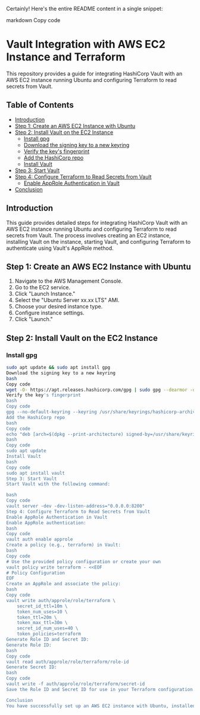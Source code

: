 
Certainly! Here's the entire README content in a single snippet:

markdown
Copy code
# Vault Integration with AWS EC2 Instance and Terraform

This repository provides a guide for integrating HashiCorp Vault with an AWS EC2 instance running Ubuntu and configuring Terraform to read secrets from Vault.

## Table of Contents

- [Introduction](#introduction)
- [Step 1: Create an AWS EC2 Instance with Ubuntu](#step-1-create-an-aws-ec2-instance-with-ubuntu)
- [Step 2: Install Vault on the EC2 Instance](#step-2-install-vault-on-the-ec2-instance)
  - [Install gpg](#install-gpg)
  - [Download the signing key to a new keyring](#download-the-signing-key-to-a-new-keyring)
  - [Verify the key's fingerprint](#verify-the-keys-fingerprint)
  - [Add the HashiCorp repo](#add-the-hashicorp-repo)
  - [Install Vault](#install-vault)
- [Step 3: Start Vault](#step-3-start-vault)
- [Step 4: Configure Terraform to Read Secrets from Vault](#step-4-configure-terraform-to-read-secrets-from-vault)
  - [Enable AppRole Authentication in Vault](#enable-approle-authentication-in-vault)
- [Conclusion](#conclusion)

## Introduction

This guide provides detailed steps for integrating HashiCorp Vault with an AWS EC2 instance running Ubuntu and configuring Terraform to read secrets from Vault. The process involves creating an EC2 instance, installing Vault on the instance, starting Vault, and configuring Terraform to authenticate using Vault's AppRole method.

## Step 1: Create an AWS EC2 Instance with Ubuntu

1. Navigate to the AWS Management Console.
2. Go to the EC2 service.
3. Click "Launch Instance."
4. Select the "Ubuntu Server xx.xx LTS" AMI.
5. Choose your desired instance type.
6. Configure instance settings.
7. Click "Launch."

## Step 2: Install Vault on the EC2 Instance

### Install gpg
```bash
sudo apt update && sudo apt install gpg
Download the signing key to a new keyring
bash
Copy code
wget -O- https://apt.releases.hashicorp.com/gpg | sudo gpg --dearmor -o /usr/share/keyrings/hashicorp-archive-keyring.gpg
Verify the key's fingerprint
bash
Copy code
gpg --no-default-keyring --keyring /usr/share/keyrings/hashicorp-archive-keyring.gpg --fingerprint
Add the HashiCorp repo
bash
Copy code
echo "deb [arch=$(dpkg --print-architecture) signed-by=/usr/share/keyrings/hashicorp-archive-keyring.gpg] https://apt.releases.hashicorp.com $(lsb_release -cs) main" | sudo tee /etc/apt/sources.list.d/hashicorp.list
bash
Copy code
sudo apt update
Install Vault
bash
Copy code
sudo apt install vault
Step 3: Start Vault
Start Vault with the following command:

bash
Copy code
vault server -dev -dev-listen-address="0.0.0.0:8200"
Step 4: Configure Terraform to Read Secrets from Vault
Enable AppRole Authentication in Vault
Enable AppRole authentication:
bash
Copy code
vault auth enable approle
Create a policy (e.g., terraform) in Vault:
bash
Copy code
# Use the provided policy configuration or create your own
vault policy write terraform - <<EOF
# Policy Configuration
EOF
Create an AppRole and associate the policy:
bash
Copy code
vault write auth/approle/role/terraform \
    secret_id_ttl=10m \
    token_num_uses=10 \
    token_ttl=20m \
    token_max_ttl=30m \
    secret_id_num_uses=40 \
    token_policies=terraform
Generate Role ID and Secret ID:
Generate Role ID:
bash
Copy code
vault read auth/approle/role/terraform/role-id
Generate Secret ID:
bash
Copy code
vault write -f auth/approle/role/terraform/secret-id
Save the Role ID and Secret ID for use in your Terraform configuration.

Conclusion
You have successfully set up an AWS EC2 instance with Ubuntu, installed and started Vault, and configured Terraform to authenticate using Vault's AppRole method. This integration enhances security by centralizing and managing secrets with HashiCorp Vault.

